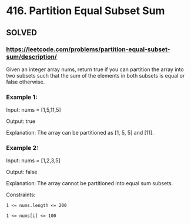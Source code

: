 # 416. Partition Equal Subset Sum

## SOLVED
### https://leetcode.com/problems/partition-equal-subset-sum/description/
Given an integer array nums, return true if you can partition the array into two subsets such that the sum of the elements in both subsets is equal or false otherwise.





### Example 1:





Input: nums = [1,5,11,5]


Output: true



Explanation: The array can be partitioned as [1, 5, 5] and [11].





### Example 2:





Input: nums = [1,2,3,5]


Output: false



Explanation: The array cannot be partitioned into equal sum subsets.







Constraints:





	1 <= nums.length <= 200

	1 <= nums[i] <= 100



